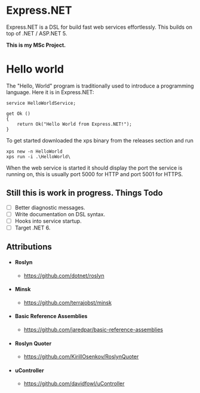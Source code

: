 # Express.NET

Express.NET is a DSL for build fast web services effortlessly.
This builds on top of .NET / ASP.NET 5.

**This is my MSc Project.**

# Hello world

The "Hello, World" program is traditionally used to introduce a programming language. Here it is in Express.NET:

```
service HelloWorldService;

get Ok ()
{
    return Ok("Hello World from Express.NET!");
}
```

To get started downloaded the xps binary from the releases section and run
```
xps new -n HelloWorld
xps run -i .\HelloWorld\
```

When the web service is started it should display the port the service is running on, this is usually port 5000 for HTTP and port 5001 for HTTPS.



## Still this is work in progress. Things Todo

- [ ] Better diagnostic messages.
- [ ] Write documentation on DSL syntax.
- [ ] Hooks into service startup.
- [ ] Target .NET 6.

## Attributions
- #### Roslyn
    - https://github.com/dotnet/roslyn
- #### Minsk
    - https://github.com/terrajobst/minsk
- #### Basic Reference Assemblies
    - https://github.com/jaredpar/basic-reference-assemblies
- #### Roslyn Quoter
    - https://github.com/KirillOsenkov/RoslynQuoter
- #### uController
    - https://github.com/davidfowl/uController
